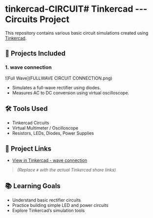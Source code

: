 # tinkercad-CIRCUIT# Tinkercad --- Circuits Project

This repository contains various basic circuit simulations created using [Tinkercad](https://www.tinkercad.com/).

## 🔧 Projects Included

### 1. wave connection
![Full Wave](FULLWAVE CIRCUIT CONNECTION.png)
- Simulates a full-wave rectifier using diodes.
- Measures AC to DC conversion using virtual oscilloscope.

## 🛠️ Tools Used
- Tinkercad Circuits
- Virtual Multimeter / Oscilloscope
- Resistors, LEDs, Diodes, Power Supplies

## 🔗 Project Links
- [View in Tinkercad - wave connection](https://www.tinkercad.com/things/fDzbrrxLY4j/editel?sharecode=XvVg--UT5FoRpf6GyoTO-cAG-_LpiP_8Cno34CpQ6Io)

> _(Replace `#` with the actual Tinkercad share links)_

## 📚 Learning Goals
- Understand basic rectifier circuits
- Practice building simple LED and power circuits
- Explore Tinkercad’s simulation tools
